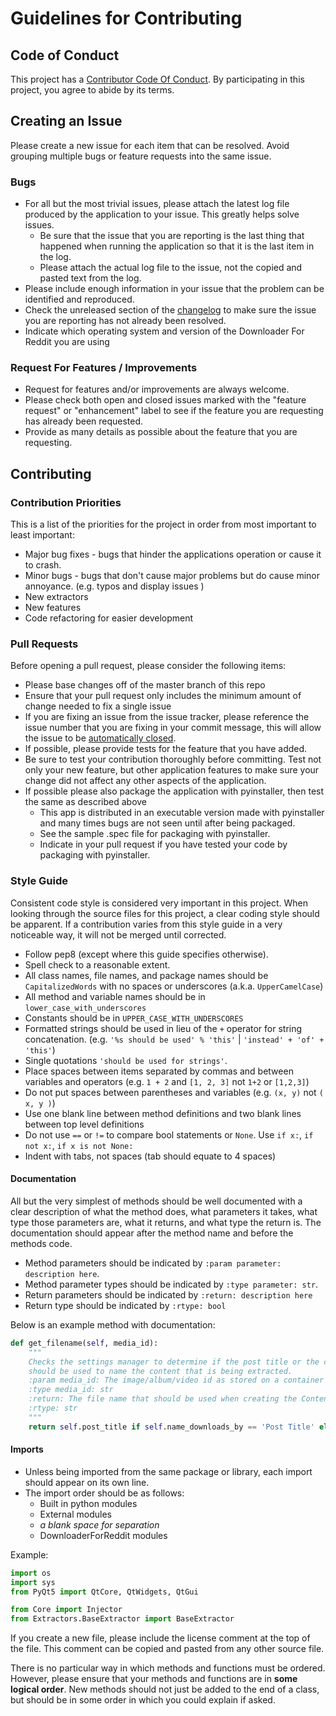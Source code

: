# Guidelines for Contributing

## Code of Conduct
This project has a [Contributor Code Of Conduct]( DownloaderForReddit/CODE_OF_CONDUCT.md ).  By participating in this project, you agree to abide by its terms.

## Creating an Issue

Please create a new issue for each item that can be resolved.  Avoid grouping multiple bugs or feature requests into the same issue.

### Bugs
* For all but the most trivial issues, please attach the latest log file produced by the application to your issue.  This greatly helps solve issues.
  * Be sure that the issue that you are reporting is the last thing that happened when running the application so that it is the last item in the log.
  * Please attach the actual log file to the issue, not the copied and pasted text from the log.
* Please include enough information in your issue that the problem can be identified and reproduced.
* Check the unreleased section of the [changelog]( DownloaderForReddit/CHANGE_LOG.md ) to make sure the issue you are reporting has not already been resolved.
* Indicate which operating system and version of the Downloader For Reddit you are using
 
 ### Request For Features / Improvements
 * Request for features and/or improvements are always welcome.
 * Please check both open and closed issues marked with the "feature request" or "enhancement" label to see if the feature you are requesting has already been requested.
 * Provide as many details as possible about the feature that you are requesting.

## Contributing 

### Contribution Priorities
This is a list of the priorities for the project in order from most important to least important:
* Major bug fixes - bugs that hinder the applications operation or cause it to crash.
* Minor bugs - bugs that don't cause major problems but do cause minor annoyance. (e.g. typos and display issues )
* New extractors
* New features
* Code refactoring for easier development

### Pull Requests
Before opening a pull request, please consider the following items:
* Please base changes off of the master branch of this repo
* Ensure that your pull request only includes the minimum amount of change needed to fix a single issue
* If you are fixing an issue from the issue tracker, please reference the issue number that you are fixing in your commit message, this will allow the issue to be [automatically closed](https://help.github.com/articles/closing-issues-using-keywords/).
* If possible, please provide tests for the feature that you have added.
* Be sure to test your contribution thoroughly before committing.  Test not only your new feature, but other application features to make sure your change did not affect any other aspects of the application.
* If possible please also package the application with pyinstaller, then test the same as described above
  * This app is distributed in an executable version made with pyinstaller and many times bugs are not seen until after being packaged.
  * See the sample .spec file for packaging with pyinstaller.
  * Indicate in your pull request if you have tested your code by packaging with pyinstaller.

### Style Guide
Consistent code style is considered very important in this project.  When looking through the source files for this 
project, a clear coding style should be apparent.  If a contribution varies from this style guide in a very noticeable way, 
it will not be merged until corrected.
* Follow pep8 (except where this guide specifies otherwise).
* Spell check to a reasonable extent.
* All class names, file names, and package names should be `CapitalizedWords` with no spaces or underscores (a.k.a. `UpperCamelCase`)
* All method and variable names should be in `lower_case_with_underscores`
* Constants should be in `UPPER_CASE_WITH_UNDERSCORES`
* Formatted strings should be used in lieu of the `+` operator for string concatenation.  (e.g. `'%s should be used' % 'this'` | `'instead' + 'of' + 'this'`)
* Single quotations `'should be used for strings'`.
* Place spaces between items separated by commas and between variables and operators (e.g. `1 + 2` and `[1, 2, 3]` not `1+2` or `[1,2,3]`)
* Do not put spaces between parentheses and variables (e.g. `(x, y)` not `( x, y )`)
* Use one blank line between method definitions and two blank lines between top level definitions
* Do not use `==` or `!=` to compare bool statements or `None`.  Use `if x:`, `if not x:`, `if x is not None:`
* Indent with tabs, not spaces (tab should equate to 4 spaces)

#### Documentation
All but the very simplest of methods should be well documented with a clear description of what the method does, what parameters it takes,
what type those parameters are, what it returns, and what type the return is.  The documentation should appear after the method name
and before the methods code.
* Method parameters should be indicated by `:param parameter: description here`.
* Method parameter types should be indicated by `:type parameter: str`.
* Return parameters should be indicated by `:return: description here`
* Return type should be indicated by `:rtype: bool`

Below is an example method with documentation:
```python
def get_filename(self, media_id):
    """
    Checks the settings manager to determine if the post title or the content id (as stored on the container site)
    should be used to name the content that is being extracted.
    :param media_id: The image/album/video id as stored on a container site.
    :type media_id: str
    :return: The file name that should be used when creating the Content object from the extracted url.
    :rtype: str
    """
    return self.post_title if self.name_downloads_by == 'Post Title' else media_id
```

#### Imports
* Unless being imported from the same package or library, each import should appear on its own line.
* The import order should be as follows:
  * Built in python modules
  * External modules
  * *a blank space for separation*
  * DownloaderForReddit modules

Example:
```python
import os
import sys
from PyQt5 import QtCore, QtWidgets, QtGui

from Core import Injector
from Extractors.BaseExtractor import BaseExtractor
```

If you create a new file, please include the license comment at the top of the file.  This comment can be copied and pasted from any other source file.
 
There is no particular way in which methods and functions must be ordered.  However, please ensure that your methods and functions are in **some logical order**.
New methods should not just be added to the end of a class, but should be in some order in which you could explain if asked.
